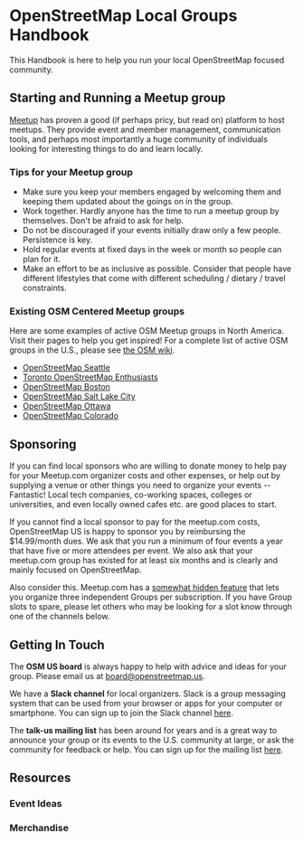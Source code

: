 # OpenStreetMap Local Groups Handbook

This Handbook is here to help you run your local OpenStreetMap focused community.

## Starting and Running a Meetup group

[Meetup](http://meetup.com/) has proven a good (if perhaps pricy, but read on) platform to host meetups. They provide event and member management, communication tools, and perhaps most importantly a huge community of individuals looking for interesting things to do and learn locally.

### Tips for your Meetup group

* Make sure you keep your members engaged by welcoming them and keeping them updated about the goings on in the group.
* Work together. Hardly anyone has the time to run a meetup group by themselves. Don't be afraid to ask for help.
* Do not be discouraged if your events initially draw only a few people. Persistence is key.
* Hold regular events at fixed days in the week or month so people can plan for it.
* Make an effort to be as inclusive as possible. Consider that people have different lifestyles that come with different scheduling / dietary / travel constraints.

### Existing OSM Centered Meetup groups

Here are some examples of active OSM Meetup groups in North America. Visit their pages to help you get inspired! For a complete list of active OSM groups in the U.S., please see [the OSM wiki](https://wiki.openstreetmap.org/wiki/WikiProject_United_States).

* [OpenStreetMap Seattle](http://www.meetup.com/OpenStreetMap-Seattle/)
* [Toronto OpenStreetMap Enthusiasts](http://www.meetup.com/OpenStreetMap-Toronto/)
* [OpenStreetMap Boston](http://www.meetup.com/OpenStreetMap-Boston/)
* [OpenStreetMap Salt Lake City](http://www.meetup.com/openstreetmap-slc/)
* [OpenStreetMap Ottawa](http://www.meetup.com/openstreetmap-ottawa/)
* [OpenStreetMap Colorado](http://www.meetup.com/OSM-Colorado/)

## Sponsoring

If you can find local sponsors who are willing to donate money to help pay for your Meetup.com organizer costs and other expenses, or help out by supplying a venue or other things you need to organize your events -- Fantastic! Local tech companies, co-working spaces, colleges or universities, and even locally owned cafes etc. are good places to start. 

If you cannot find a local sponsor to pay for the meetup.com costs, OpenStreetMap US is happy to sponsor you by reimbursing the $14.99/month dues. We ask that you run a minimum of four events a year that have five or more attendees per event. We also ask that your meetup.com group has existed for at least six months and is clearly and mainly focused on OpenStreetMap.

Also consider this. Meetup.com has a [somewhat hidden feature](http://help.meetup.com/customer/portal/articles/464989-organizing-more-than-one-meetup) that lets you organize three independent Groups per subscription. If you have Group slots to spare, please let others who may be looking for a slot know through one of the channels below.

## Getting In Touch

The **OSM US board** is always happy to help with advice and ideas for your group. Please email us at board@openstreetmap.us.

We have a **Slack channel** for local organizers. Slack is a group messaging system that can be used from your browser or apps for your computer or smartphone. You can sign up to join the Slack channel [here]().

The **talk-us mailing list** has been around for years and is a great way to announce your group or its events to the U.S. community at large, or ask the community for feedback or help. You can sign up for the mailing list [here](https://lists.openstreetmap.org/listinfo/talk-us).

## Resources

### Event Ideas

### Merchandise

